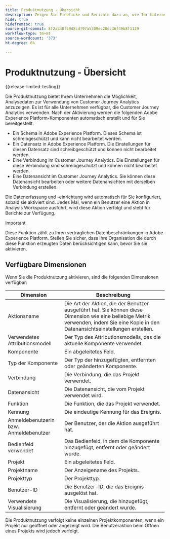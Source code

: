 ```yaml
---
title: Produktnutzung - Übersicht
description: Zeigen Sie Einblicke und Berichte dazu an, wie Ihr Unternehmen Customer Journey Analytics verwendet.
hide: true
hidefromtoc: true
source-git-commit: 8f2a340f59d8cdf97a5309ec20dc36f49b8f1129
workflow-type: tm+mt
source-wordcount: '373'
ht-degree: 6%

---
```


# Produktnutzung - Übersicht

{{release-limited-testing}}

Die Produktnutzung bietet Ihrem Unternehmen die Möglichkeit, Analysedaten zur Verwendung von Customer Journey Analytics anzuzeigen. Es ist für alle Unternehmen verfügbar, die Customer Journey Analytics verwenden. Nach der Aktivierung werden die folgenden Adobe Experience Platform-Komponenten automatisch erstellt und für Sie bereitgestellt:

* Ein Schema in Adobe Experience Platform. Dieses Schema ist schreibgeschützt und kann nicht bearbeitet werden.
* Ein Datensatz in Adobe Experience Platform. Die Einstellungen für diesen Datensatz sind schreibgeschützt und können nicht bearbeitet werden.
* Eine Verbindung im Customer Journey Analytics. Die Einstellungen für diese Verbindung sind schreibgeschützt und können nicht bearbeitet werden.
* Eine Datenansicht im Customer Journey Analytics. Sie können diese Datenansicht bearbeiten oder weitere Datenansichten mit derselben Verbindung erstellen.

Die Datenerfassung und -einrichtung wird automatisch für Sie konfiguriert, sobald sie aktiviert sind. Jedes Mal, wenn ein Benutzer eine Aktion in Analysis Workspace ausführt, wird diese Aktion verfolgt und steht für Berichte zur Verfügung.

>[!IMPORTANT]
>
>Diese Funktion zählt zu Ihren vertraglichen Datenbeschränkungen in Adobe Experience Platform. Stellen Sie sicher, dass Ihre Organisation die durch diese Funktion erzeugten Daten berücksichtigen kann, bevor Sie sie aktivieren.

## Verfügbare Dimensionen

Wenn Sie die Produktnutzung aktivieren, sind die folgenden Dimensionen verfügbar:

| Dimension | Beschreibung |
| --- | --- |
| Aktionsname | Die Art der Aktion, die der Benutzer ausgeführt hat. Sie können diese Dimension wie eine beliebige Metrik verwenden, indem Sie eine Kopie in den Datenansichtseinstellungen erstellen. |
| Verwendetes Attributionsmodell | Der Typ des Attributionsmodells, das die aktuelle Komponente verwendet. |
| Komponente | Ein abgeleitetes Feld. |
| Typ der Komponente | Der Typ der hinzugefügten, entfernten oder geänderten Komponente. |
| Verbindung | Die Verbindung, die das Projekt verwendet. |
| Datenansicht | Die Datenansicht, die vom Projekt verwendet wird. |
| Funktion | Die Funktion, die das Projekt verwendet. |
| Kennung | Die eindeutige Kennung für das Ereignis. |
| Anmeldebenutzerin bzw. Anmeldebenutzer | Der Benutzer, der die Aktion ausgeführt hat. |
| Bedienfeld verwendet | Das Bedienfeld, in dem die Komponente hinzugefügt, entfernt oder geändert wurde. |
| Projekt   | Ein abgeleitetes Feld. |
| Projektname | Der Anzeigename des Projekts. |
| Projekttyp | Der Projekttyp. |
| Benutzer-ID | Die Benutzer-ID, die das Ereignis ausgelöst hat. |
| Verwendete Visualisierung | Die Visualisierung, die hinzugefügt, entfernt oder geändert wurde. |

Die Produktnutzung verfolgt keine einzelnen Projektkomponenten, wenn ein Projekt nur geöffnet oder angezeigt wird. Die Benutzeraktion beim Öffnen eines Projekts wird jedoch verfolgt.
